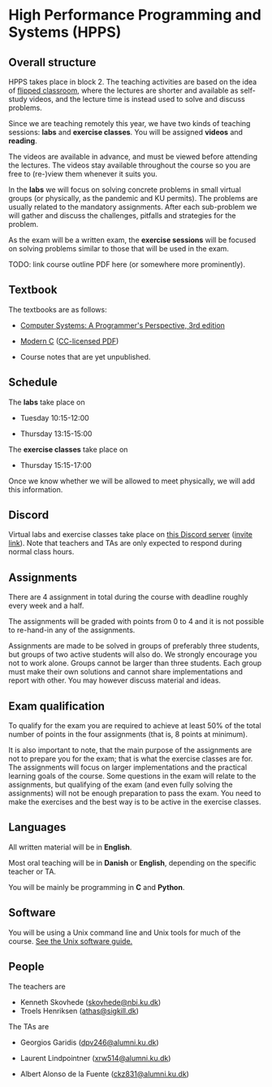 # High Performance Programming and Systems (HPPS)

## Overall structure

HPPS takes place in block 2.  The teaching activities are based on the
idea of [flipped
classroom](https://en.wikipedia.org/wiki/Flipped_classroom), where
the lectures are shorter and available as self-study videos, and 
the lecture time is instead used to solve and discuss problems.

Since we are teaching remotely this year, we have two kinds of
teaching sessions: **labs** and **exercise classes**.  You will be
assigned **videos** and **reading**.

The videos are available in advance, and must be viewed before
attending the lectures. The videos stay available throughout the course
so you are free to (re-)view them whenever it suits you.

In the **labs** we will focus on solving concrete problems in small
virtual groups (or physically, as the pandemic and KU permits). The
problems are usually related to the mandatory assignments. After each
sub-problem we will gather and discuss the challenges, pitfalls and
strategies for the problem.

As the exam will be a written exam, the **exercise sessions** will be
focused on solving problems similar to those that will be used in the
exam.

TODO: link course outline PDF here (or somewhere more prominently).

## Textbook

The textbooks are as follows:

* [Computer Systems: A Programmer's Perspective, 3rd edition](https://csapp.cs.cmu.edu/)

* [Modern C](https://modernc.gforge.inria.fr/) ([CC-licensed PDF](https://gforge.inria.fr/frs/download.php/latestfile/5298/ModernC.pdf))

* Course notes that are yet unpublished.

## Schedule

The **labs** take place on

* Tuesday 10:15-12:00

* Thursday 13:15-15:00

The **exercise classes** take place on

* Thursday 15:15-17:00

Once we know whether we will be allowed to meet physically, we will
add this information.

## Discord

Virtual labs and exercise classes take place on [this Discord
server](https://discord.com/channels/768764206383366185/) ([invite
link](https://discord.gg/KdXMA3v)).  Note that teachers and TAs are
only expected to respond during normal class hours.

## Assignments

There are 4 assignment in total during the course with deadline
roughly every week and a half.

The assignments will be graded with points from 0 to 4 and it is not
possible to re-hand-in any of the assignments.

Assignments are made to be solved in groups of preferably three
students, but groups of two active students will also do. We strongly
encourage you not to work alone. Groups cannot be larger than three
students. Each group must make their own solutions and cannot share
implementations and report with other. You may however discuss
material and ideas.

## Exam qualification

To qualify for the exam you are required to achieve at least 50% of
the total number of points in the four assignments (that is, 8 points
at minimum).

It is also important to note, that the main purpose of the assignments
are not to prepare you for the exam; that is what the exercise classes
are for. The assignments will focus on larger implementations and the
practical learning goals of the course. Some questions in the exam
will relate to the assignments, but qualifying of the exam (and even
fully solving the assignments) will not be enough preparation to pass
the exam. You need to make the exercises and the best way is to be
active in the exercise classes.

## Languages

All written material will be in **English**.

Most oral teaching will be in **Danish** or **English**, depending on
the specific teacher or TA.

You will be mainly be programming in **C** and **Python**.

## Software

You will be using a Unix command line and Unix tools for much of the
course.  [See the Unix software guide.](unix.md)

## People

The teachers are

* Kenneth Skovhede (<skovhede@nbi.ku.dk>)
* Troels Henriksen (<athas@sigkill.dk>)

The TAs are

* Georgios Garidis (<dpv246@alumni.ku.dk>)

* Laurent Lindpointner (<xrw514@alumni.ku.dk>)

* Albert Alonso de la Fuente (<ckz831@alumni.ku.dk>)
